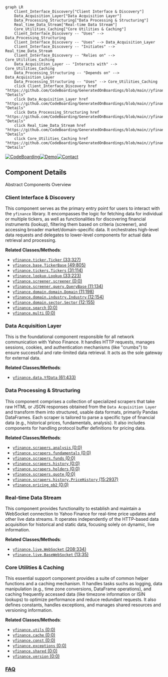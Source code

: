 ```mermaid
graph LR
    Client_Interface_Discovery["Client Interface & Discovery"]
    Data_Acquisition_Layer["Data Acquisition Layer"]
    Data_Processing_Structuring["Data Processing & Structuring"]
    Real_time_Data_Stream["Real-time Data Stream"]
    Core_Utilities_Caching["Core Utilities & Caching"]
    Client_Interface_Discovery -- "Uses" --> Data_Processing_Structuring
    Client_Interface_Discovery -- "Uses" --> Data_Acquisition_Layer
    Client_Interface_Discovery -- "Initiates" --> Real_time_Data_Stream
    Client_Interface_Discovery -- "Relies on" --> Core_Utilities_Caching
    Data_Acquisition_Layer -- "Interacts with" --> Core_Utilities_Caching
    Data_Processing_Structuring -- "Depends on" --> Data_Acquisition_Layer
    Data_Processing_Structuring -- "Uses" --> Core_Utilities_Caching
    click Client_Interface_Discovery href "https://github.com/CodeBoarding/GeneratedOnBoardings/blob/main//yfinance/Client_Interface_Discovery.md" "Details"
    click Data_Acquisition_Layer href "https://github.com/CodeBoarding/GeneratedOnBoardings/blob/main//yfinance/Data_Acquisition_Layer.md" "Details"
    click Data_Processing_Structuring href "https://github.com/CodeBoarding/GeneratedOnBoardings/blob/main//yfinance/Data_Processing_Structuring.md" "Details"
    click Real_time_Data_Stream href "https://github.com/CodeBoarding/GeneratedOnBoardings/blob/main//yfinance/Real_time_Data_Stream.md" "Details"
    click Core_Utilities_Caching href "https://github.com/CodeBoarding/GeneratedOnBoardings/blob/main//yfinance/Core_Utilities_Caching.md" "Details"
```
[![CodeBoarding](https://img.shields.io/badge/Generated%20by-CodeBoarding-9cf?style=flat-square)](https://github.com/CodeBoarding/CodeBoarding)[![Demo](https://img.shields.io/badge/Try%20our-Demo-blue?style=flat-square)](https://www.codeboarding.org/demo)[![Contact](https://img.shields.io/badge/Contact%20us%20-%20contact@codeboarding.org-lightgrey?style=flat-square)](mailto:contact@codeboarding.org)

## Component Details

Abstract Components Overview

### Client Interface & Discovery
This component serves as the primary entry point for users to interact with the `yfinance` library. It encompasses the logic for fetching data for individual or multiple tickers, as well as functionalities for discovering financial instruments (lookup), filtering them based on criteria (screener), and accessing broader market/domain-specific data. It orchestrates high-level data requests and delegates to lower-level components for actual data retrieval and processing.


**Related Classes/Methods**:

- <a href="https://github.com/ranaroussi/yfinance/blob/master/yfinance/ticker.py#L33-L327" target="_blank" rel="noopener noreferrer">`yfinance.ticker.Ticker` (33:327)</a>
- <a href="https://github.com/ranaroussi/yfinance/blob/master/yfinance/base.py#L49-L805" target="_blank" rel="noopener noreferrer">`yfinance.base.TickerBase` (49:805)</a>
- <a href="https://github.com/ranaroussi/yfinance/blob/master/yfinance/tickers.py#L31-L114" target="_blank" rel="noopener noreferrer">`yfinance.tickers.Tickers` (31:114)</a>
- <a href="https://github.com/ranaroussi/yfinance/blob/master/yfinance/lookup.py#L33-L223" target="_blank" rel="noopener noreferrer">`yfinance.lookup.Lookup` (33:223)</a>
- <a href="https://github.com/ranaroussi/yfinance/blob/master/yfinance/screener/screener.py#L0-L0" target="_blank" rel="noopener noreferrer">`yfinance.screener.screener` (0:0)</a>
- <a href="https://github.com/ranaroussi/yfinance/blob/master/yfinance/screener/query.py#L11-L134" target="_blank" rel="noopener noreferrer">`yfinance.screener.query.QueryBase` (11:134)</a>
- <a href="https://github.com/ranaroussi/yfinance/blob/master/yfinance/domain/domain.py#L11-L198" target="_blank" rel="noopener noreferrer">`yfinance.domain.domain.Domain` (11:198)</a>
- <a href="https://github.com/ranaroussi/yfinance/blob/master/yfinance/domain/industry.py#L12-L154" target="_blank" rel="noopener noreferrer">`yfinance.domain.industry.Industry` (12:154)</a>
- <a href="https://github.com/ranaroussi/yfinance/blob/master/yfinance/domain/sector.py#L12-L155" target="_blank" rel="noopener noreferrer">`yfinance.domain.sector.Sector` (12:155)</a>
- <a href="https://github.com/ranaroussi/yfinance/blob/master/yfinance/search.py#L0-L0" target="_blank" rel="noopener noreferrer">`yfinance.search` (0:0)</a>
- <a href="https://github.com/ranaroussi/yfinance/blob/master/yfinance/multi.py#L0-L0" target="_blank" rel="noopener noreferrer">`yfinance.multi` (0:0)</a>


### Data Acquisition Layer
This is the foundational component responsible for all network communication with Yahoo Finance. It handles HTTP requests, manages sessions, cookies, and authentication mechanisms (like "crumbs") to ensure successful and rate-limited data retrieval. It acts as the sole gateway for external data.


**Related Classes/Methods**:

- <a href="https://github.com/ranaroussi/yfinance/blob/master/yfinance/data.py#L61-L433" target="_blank" rel="noopener noreferrer">`yfinance.data.YfData` (61:433)</a>


### Data Processing & Structuring
This component comprises a collection of specialized scrapers that take raw HTML or JSON responses obtained from the `Data Acquisition Layer` and transform them into structured, usable data formats, primarily Pandas DataFrames. Each scraper is tailored to parse a specific type of financial data (e.g., historical prices, fundamentals, analysis). It also includes components for handling protocol buffer definitions for pricing data.


**Related Classes/Methods**:

- <a href="https://github.com/ranaroussi/yfinance/blob/master/yfinance/scrapers/analysis.py#L0-L0" target="_blank" rel="noopener noreferrer">`yfinance.scrapers.analysis` (0:0)</a>
- <a href="https://github.com/ranaroussi/yfinance/blob/master/yfinance/scrapers/fundamentals.py#L0-L0" target="_blank" rel="noopener noreferrer">`yfinance.scrapers.fundamentals` (0:0)</a>
- <a href="https://github.com/ranaroussi/yfinance/blob/master/yfinance/scrapers/funds.py#L0-L0" target="_blank" rel="noopener noreferrer">`yfinance.scrapers.funds` (0:0)</a>
- <a href="https://github.com/ranaroussi/yfinance/blob/master/yfinance/scrapers/history.py#L0-L0" target="_blank" rel="noopener noreferrer">`yfinance.scrapers.history` (0:0)</a>
- <a href="https://github.com/ranaroussi/yfinance/blob/master/yfinance/scrapers/holders.py#L0-L0" target="_blank" rel="noopener noreferrer">`yfinance.scrapers.holders` (0:0)</a>
- <a href="https://github.com/ranaroussi/yfinance/blob/master/yfinance/scrapers/quote.py#L0-L0" target="_blank" rel="noopener noreferrer">`yfinance.scrapers.quote` (0:0)</a>
- <a href="https://github.com/ranaroussi/yfinance/blob/master/yfinance/scrapers/history.py#L15-L2937" target="_blank" rel="noopener noreferrer">`yfinance.scrapers.history.PriceHistory` (15:2937)</a>
- <a href="https://github.com/ranaroussi/yfinance/blob/master/yfinance/pricing_pb2.py#L0-L0" target="_blank" rel="noopener noreferrer">`yfinance.pricing_pb2` (0:0)</a>


### Real-time Data Stream
This component provides functionality to establish and maintain a WebSocket connection to Yahoo Finance for real-time price updates and other live data streams. It operates independently of the HTTP-based data acquisition for historical and static data, focusing solely on dynamic, live information.


**Related Classes/Methods**:

- <a href="https://github.com/ranaroussi/yfinance/blob/master/yfinance/live.py#L208-L334" target="_blank" rel="noopener noreferrer">`yfinance.live.WebSocket` (208:334)</a>
- <a href="https://github.com/ranaroussi/yfinance/blob/master/yfinance/live.py#L13-L35" target="_blank" rel="noopener noreferrer">`yfinance.live.BaseWebSocket` (13:35)</a>


### Core Utilities & Caching
This essential support component provides a suite of common helper functions and a caching mechanism. It handles tasks suchs as logging, data manipulation (e.g., time zone conversions, DataFrame operations), and caching frequently accessed data (like timezone information or ISIN lookups) to optimize performance and reduce redundant requests. It also defines constants, handles exceptions, and manages shared resources and versioning information.


**Related Classes/Methods**:

- <a href="https://github.com/ranaroussi/yfinance/blob/master/yfinance/utils.py#L0-L0" target="_blank" rel="noopener noreferrer">`yfinance.utils` (0:0)</a>
- <a href="https://github.com/ranaroussi/yfinance/blob/master/yfinance/cache.py#L0-L0" target="_blank" rel="noopener noreferrer">`yfinance.cache` (0:0)</a>
- <a href="https://github.com/ranaroussi/yfinance/blob/master/yfinance/const.py#L0-L0" target="_blank" rel="noopener noreferrer">`yfinance.const` (0:0)</a>
- <a href="https://github.com/ranaroussi/yfinance/blob/master/yfinance/exceptions.py#L0-L0" target="_blank" rel="noopener noreferrer">`yfinance.exceptions` (0:0)</a>
- <a href="https://github.com/ranaroussi/yfinance/blob/master/yfinance/shared.py#L0-L0" target="_blank" rel="noopener noreferrer">`yfinance.shared` (0:0)</a>
- <a href="https://github.com/ranaroussi/yfinance/blob/master/yfinance/version.py#L0-L0" target="_blank" rel="noopener noreferrer">`yfinance.version` (0:0)</a>




### [FAQ](https://github.com/CodeBoarding/GeneratedOnBoardings/tree/main?tab=readme-ov-file#faq)